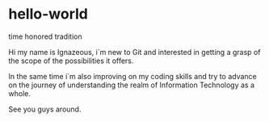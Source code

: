 # hello-world
time honored tradition

Hi my name is Ignazeous, 
i´m new to Git and interested in getting a grasp of the scope of the possibilities it offers.

In the same time i´m also improving on my coding skills and try to advance on the journey of understanding 
the realm of Information Technology as a whole.

See you guys around.
